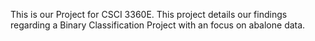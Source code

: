This is our Project for CSCI 3360E. 
This project details our findings regarding a Binary Classification Project with an focus on abalone data. 
